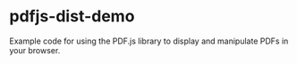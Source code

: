 # pdfjs-dist-demo
Example code for using the PDF.js library to display and manipulate PDFs in your browser.
